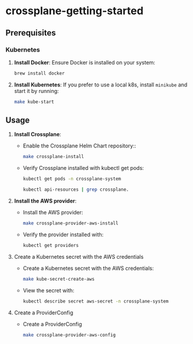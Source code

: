# crossplane-getting-started

## Prerequisites

### Kubernetes

1. **Install Docker**:
   Ensure Docker is installed on your system:

   ```sh
   brew install docker
   ```

2. **Install Kubernetes**:
   If you prefer to use a local k8s, install `minikube` and start it by running:
   ```sh
   make kube-start
   ```

## Usage

1.  **Install Crossplane**:

    - Enable the Crossplane Helm Chart repository::

      ```sh
      make crossplane-install
      ```

    - Verify Crossplane installed with kubectl get pods:

      ```sh
      kubectl get pods -n crossplane-system

      kubectl api-resources | grep crossplane.
      ```

2.  **Install the AWS provider**:

    - Install the AWS provider:

      ```sh
      make crossplane-provider-aws-install
      ```

    - Verify the provider installed with:

      ```sh
      kubectl get providers
      ```

3.  Create a Kubernetes secret with the AWS credentials

    - Create a Kubernetes secret with the AWS credentials:

      ```sh
      make kube-secret-create-aws
      ```

    - View the secret with:

      ```sh
      kubectl describe secret aws-secret -n crossplane-system
      ```

4.  Create a ProviderConfig

    - Create a ProviderConfig

      ```sh
      make crossplane-provider-aws-config
      ```
